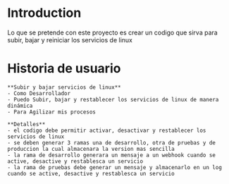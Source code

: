 # Introduction

Lo que se pretende con este proyecto es crear un codigo que sirva para subir, bajar y reiniciar los servicios de linux

# Historia de usuario

    **Subir y bajar servicios de linux**
    - Como Desarrollador
    - Puedo Subir, bajar y restablecer los servicios de linux de manera dinámica
    - Para Agilizar mis procesos

    **Detalles**
    - el codigo debe permitir activar, desactivar y restablecer los servicios de linux
    - se deben generar 3 ramas una de desarrollo, otra de pruebas y de produccion la cual almacenara la version mas sencilla
    - la rama de desarrollo generara un mensaje a un webhook cuando se active, desactive y restablesca un servicio
    - la rama de pruebas debe generar un mensaje y almacenarlo en un log cuando se active, desactive y restablesca un servicio

